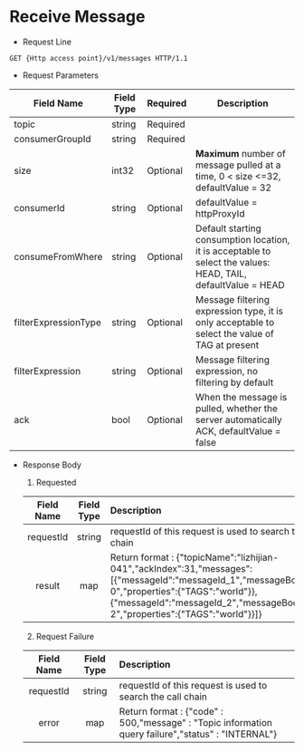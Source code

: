 # Receive Message

- Request Line

```
GET {Http access point}/v1/messages HTTP/1.1
```

- Request Parameters

| Field Name                     | Field Type | Required     | Description                                                        |
| -------------------- | ---------- | ------------ | ----------------------------------------------------------- |
| topic                | string     | Required     |                                                             |
| consumerGroupId      | string     | Required     |                                                             |
| size                 | int32      | Optional     | **Maximum** number of message pulled at a time, 0 < size <=32, defaultValue = 32  |
| consumerId           | string     | Optional     | defaultValue = httpProxyId              |
| consumeFromWhere     | string     | Optional     | Default starting consumption location, it is acceptable to select the values: HEAD, TAIL, defaultValue = HEAD |
| filterExpressionType | string     | Optional     | Message filtering expression type, it is only acceptable to select the value of TAG at present                       |
| filterExpression     | string     | Optional     | Message filtering expression, no filtering by default                                |
| ack                  | bool       | Optional     | When the message is pulled, whether the server automatically ACK, defaultValue = false           |

- Response Body

  1. Requested

  |  Field Name   | Field Type | Description                                                         |
  | :-------: | :------: | :----------------------------------------------------------- |
  | requestId |  string  | requestId of this request is used to search the call chain |
  |  result   |   map    | Return format : {"topicName":"lizhijian-041","ackIndex":31,"messages":[{"messageId":"messageId_1","messageBody":"test-0","properties":{"TAGS":"world"}},{"messageId":"messageId_2","messageBody":"test-2","properties":{"TAGS":"world"}}]} |

  2. Request Failure

  | Field Name | Field Type | Description                                                         |
  | :-------: | :------: | :----------------------------------------------------------- |
  | requestId |  string  | requestId of this request is used to search the call chain |
  |   error   |   map    | Return format : {"code" : 500,"message" : "Topic information query failure","status" : "INTERNAL"} |
